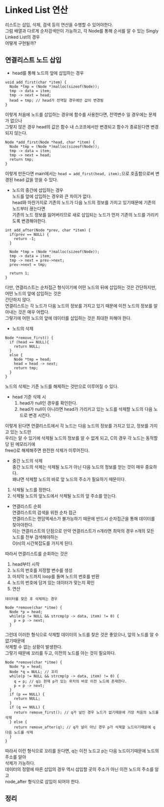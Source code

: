 # Linked List 연산  
리스트는 삽입, 삭제, 검색 등의 연산을 수행할 수 있어야한다.  
그럼 배열과 다르게 순차검색만이 가능하고, 각 Node를 통해 순서를 알 수 있는 Singly Linked List의 경우  
어떻게 구현될까?  

## 연결리스트 노드 삽입  

- head를 통해 노드의 앞에 삽입하는 경우      
```
void add_first(char *item) {
  Node *tmp = (Node *)malloc(sizeof(Node));
  tmp -> data = item;
  tmp -> next = head;
  head = tmp; // head가 전역일 경우에만 값이 변경됨
}
``` 
이렇게 처음에 노드를 삽입하는 경우에 함수를 사용한다면, 전역변수 일 경우에는 문제가 없으나  
그렇지 않은 경우 head의 값은 함수 내 스코프에서만 변경되고 함수가 종료된다면 변경되지 않는다.  

```
Node *add_first(Node *head, char *item) {
  Node *tmp = (Node *)malloc(sizeof(Node));
  tmp -> data = item;
  tmp -> next = head;
  return tmp;
}
```
이렇게 만든다면 main에서는 ```head = add_first(head, item);```으로 호출함으로써 변경된 head 값을 얻을 수 있다.  

- 노드의 중간에 삽입하는 경우  
노드를 앞에 삽입하는 경우와 큰 차이가 없다.  
head와 마찬가지로 기존의 노드가 다음 노드의 정보를 가지고 있기때문에 기존의 노드부터 끊는다면  
기존의 노드 정보를 잃어버리므로 새로 삽입되는 노드가 먼저 기존의 노드를 가리키도록 변경해야한다.  

```
int add_after(Node *prev, char *item) {
  if(prev == NULL) {
    return -1;
  }
  
  Node *tmp = (Node *)malloc(sizeof(Node));
  tmp -> data = item;
  tmp -> next = prev->next;
  prev->next = tmp;
  
  return 1;
}
``` 

다만, 연결리스트는 순차접근 형식이기에 어떤 노드의 뒤에 삽입하는 것은 간단하지만, 어떤 노드의 앞에 삽입하는 것은  
간단하지 않다.  
연결리스트는 각 노드가 다음 노드의 정보를 가지고 있기 때문에 이전 노드의 정보를 알아내는 것은 매우 어렵다.  
그렇기에 어떤 노드의 앞에 데이터를 삽입하는 것은 최대한 피해야 한다.  

- 노드의 삭제  
```
Node *remove_first() {
  if (head == NULL){
    return NULL;
  }
  else {
    Node *tmp = head;
    head = head -> next;
    return tmp;
  }
}
``` 
노드의 삭제는 기존 노드를 해제하는 것만으로 이루어질 수 있다.  

  - head 기준 삭제 시  
    1. head가 null인 경우를 확인한다.  
    2. head가 null이 아니라면 head가 가리키고 있는 노드를 삭제할 노드의 다음 노드로 변경 시킨다.  
  
  이렇게 된다면 연결리스트에서 각 노드는 다음 노드의 정보를 가지고 있고, 정보를 가지고 있는 노드만  
  우리는 알 수 있기에 삭제될 노드의 정보를 알 수 없게 되고, C의 경우 각 노드는 동적할당 된 메모리기에  
  free()로 해제해주면 완전한 삭제가 이루어진다.  
  
  - 중간 노드의 삭제  
  중간 노드의 삭제는 삭제될 노드가 아닌 다음 노드의 정보를 얻는 것이 매우 중요하다.  
  왜냐면 삭제할 노드의 바로 앞 노드의 주소가 필요하기 때문이다.  
  1. 삭제될 노드를 정한다.  
  2. 삭제될 노드의 앞노드에서 삭제될 노드의 앞 주소를 얻는다.  
  
- 연결리스트 순회  
연결리스트의 검색을 위한 순차 접근  
연결리스트는 랜덤액세스가 불가능하기 때문에 반드시 순차접근을 통해 데이터를 찾아야한다.  
이는 연결리스트의 단점으로 만약 연결리스트가 n개라면 최악의 경우 n개의 모든 노드를 전부 검색해야하는   
O(n)의 시간복잡도를 가지게 된다.  

따라서 연결리스트를 순회하는 것은   
  1. head부터 시작  
  2. 노드의 번호를 지정할 변수를 생성  
  3. 마지막 노드까지 loop를 돌며 노드의 번호를 반환  
  4. 노드의 번호에 담겨 있는 데이터가 맞는지 확인  
  5. 연산  
  
```
데이터를 찾은 후 삭제하는 경우

Node *remove(char *itme) {
  Node *p = head;
  while(p != NULL && strcmp(p -> data, item) != 0) {
    p = p -> next;
  }
```
그런데 이러한 형식으로 삭제할 데이터의 노드를 찾은 것은 좋았으나, 앞의 노드를 알 수 없기때문에  
삭제할 수 없는 상황이 발생한다.  
그렇기 때문에 꼬리를 두고, 이전의 노드를 아는 것이 필요하다.  

```
Node *remove(char *itme) {
  Node *p = head;
  Node *q = NULL; // 꼬리 
  while(p != NULL && strcmp(p -> data, item) != 0) {
    q = p; // q는 현재 p가 있는 위치의 바로 이전 노드에 존재한다.  
    p = p -> next;
  }
  if (p == NULL) {
    return NULL;
  }
  if (q == NULL) {
    return remove_first(); // q가 널인 경우 노드가 없기때문에 가장 처음의 노드를 삭제  
  } else {
    return remove_after(q); // q가 널이 아닌 경우 p가 삭제할 노드이기때문에 q 다음 노드를 삭제
  }
}
```
따라서 이런 형식으로 꼬리를 둔다면, q는 이전 노드고 p는 다음 노드이기때문에 노드의 주소를 알아  
삭제가 가능하다.  
데이터의 정렬에 따른 삽입의 경우 역시 삽입할 곳의 주소가 아닌 이전 노드의 주소를 알고  
node_after 형식으로 삽입이 되어야 한다.  

## 정리  
